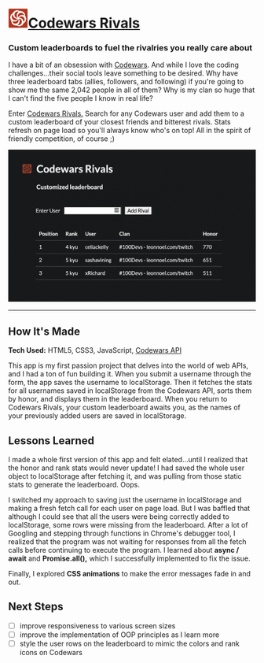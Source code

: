 # <a href="https://celiackelly.github.io/codewars-rivals/"><img src="/assets/codewars-logo.svg" height="40px" alt="Codewars logo">Codewars Rivals</a>
### Custom leaderboards to fuel the rivalries you really care about

I have a bit of an obsession with <a href="https://www.codewars.com/">Codewars</a>. And while I love the coding challenges...their social tools leave something to be desired. Why have three leaderboard tabs (allies, followers, and following) if you're going to show me the same 2,042 people in all of them? Why is my clan so huge that I can't find the five people I know in real life? 

Enter <a href="https://celiackelly.github.io/codewars-rivals/">Codewars Rivals.</a> Search for any Codewars user and add them to a custom leaderboard of your closest friends and bitterest rivals. Stats refresh on page load so you'll always know who's on top! All in the spirit of friendly competition, of course ;) 

<a href="https://celiackelly.github.io/codewars-rivals/"><img src="/assets/codewars-rivals-screenshot-cropped.png" alt="Screenshot of Codewars Rivals app"></a>

---

## How It's Made

**Tech Used:** HTML5, CSS3, JavaScript, [Codewars API](https://dev.codewars.com/#introduction)

This app is my first passion project that delves into the world of web APIs, and I had a ton of fun building it. When you submit a username through the form, the app saves the username to localStorage. Then it fetches the stats for all usernames saved in localStorage from the Codewars API, sorts them by honor, and displays them in the leaderboard. When you return to Codewars Rivals, your custom leaderboard awaits you, as the names of your previously added users are saved in localStorage. 

## Lessons Learned

I made a whole first version of this app and felt elated...until I realized that the honor and rank stats would never update! I had saved the whole user object to localStorage after fetching it, and was pulling from those static stats to generate the leaderboard. Oops. 

I switched my approach to saving just the username in localStorage and making a fresh fetch call for each user on page load. But I was baffled that although I could see that all the users were being correctly added to localStorage, some rows were missing from the leaderboard. After a lot of Googling and stepping through functions in Chrome's debugger tool, I realized that the program was not waiting for responses from all the fetch calls before continuing to execute the program. I learned about **async / await** and **Promise.all(),** which I successfully implemented to fix the issue. 

Finally, I explored **CSS animations** to make the error messages fade in and out. 

## Next Steps

- [ ] improve responsiveness to various screen sizes
- [ ] improve the implementation of OOP principles as I learn more 
- [ ] style the user rows on the leaderboard to mimic the colors and rank icons on Codewars

&nbsp;
